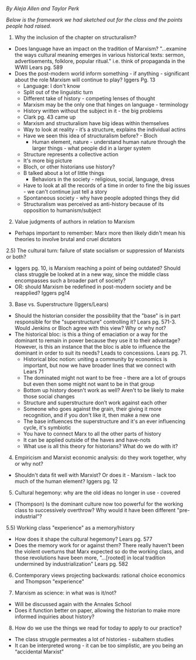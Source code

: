 *By Aleja Allen and Taylor Perk*

*Below is the framework we had sketched out for the class and the points people had raised.*

1) Why the inclusion of the chapter on structuralism?
  *	Does language have an impact on the tradition of Marxism? "…examine the ways cultural meaning emerges in various historical texts: sermon, advertisements, folklore, popular ritual." i.e. think of propaganda in the WWII Lears pg. 589
  *	Does the post-modern world inform something - if anything - significant about the role Marxism will continue to play? Iggers Pg. 13
    *	Language: I don't know
    *	Split out of the linguistic turn
    *	Different take of history - competing lenses of thought
    *	Marxism may be the only one that hinges on language - terminology
    *	History written without the subject in it - the big problems
    *	Clark pg. 43 came up
    *	Marxism and structuralism have big ideas within themselves
    *	Way to look at reality - it’s a structure, explains the individual actins 
    *	Have we seen this idea of structuralism before? - Bloch
	    * Human element, nature - understand human nature through the larger things - what people did in a larger system
    *	Structure represents a collective action
    *	It's more big picture
    *	Bloch, or other historians use history?
      *	B talked about a lot of little things
	    * Behaviors in the society - religious, social, language, dress
    *	Have to look at all the records of a time in order to fine the big issues - we can't continue just tell a story
    *	Spontaneous society - why have people adopted things they did
    *	Structuralism was perceived as anti-history because of its opposition to humanism/subject
 
2) Value judgments of authors in relation to Marxism
  *	Perhaps important to remember: Marx more then likely didn't mean his theories to involve brutal and cruel dictators
 
2.5) The cultural turn: failure of state socialism or suppression of Marxists or both?
  *	Iggers pg. 10, is Marxism reaching a point of being outdated? Should class struggle be looked at in a new way, since the   middle class encompasses such a broader part of society?
  *	OR: should Marxism be redefined in post-modern society and be reapplied? Iggers pg14
 
3) Base vs. Superstructure (Iggers/Lears)
  *	Should the historian consider the possibility that the "base" is in part responsible for the "superstructure" controlling it? Lears pg. 571-3. Would Jenkins or Bloch agree with this view? Why or why not?
  *	The historical bloc: is this a thing of emaciation or a way for the dominant to remain in power because they use it to their advantage? However, is this an instance that the bloc is able to influence the dominant in order to suit its needs? Leads to concessions. Lears pg. 71.
    *	Historical bloc notion: uniting a community by economics is important, but now we have broader lines that we connect with   Lears 71
    *	The dominated might not want to be free - there are a lot of groups but even then some might not want to be in that group
    *	Bottom up history doesn't work as well? Aren't to be likely to make those social changes
    *	Structure and superstructure don’t work against each other
    *	Someone who goes against the grain, their giving it more recognition, and if you don't like it, then make a new one
    *	The base influences the superstructure and it's an ever influencing cycle, it's symbiotic 
    *	You have to connect Marx to all the other parts of history
    *	It can be applied outside of the haves and have-nots
    *	What use is all this theory for historians? What do we do with it?
 
4) Empiricism and Marxist economic analysis: do they work together, why or why not?
  *	Shouldn't data fit well with Marxist? Or does it - Marxism - lack too much of the human element? Iggers pg. 12
 
5) Cultural hegemony: why are the old ideas no longer in use - covered
  *	(Thompson) Is the dominant culture now too powerful for the working class to successively overthrow? Why would it have been different "pre-industrial"?
 
5.5) Working class "experience" as a memory/history
  *	How does it shape the cultural hegemony? Lears pg. 577
  *	Does the memory work for or against them? There really haven't been the violent overturns that Marx expected so do the working class, and those revolutions have been more, "…[rooted] in local tradition undermined by industrialization" Lears pg. 582
 
6) Contemporary views projecting backwards: rational choice economics and Thompson "experience"
 
7) Marxism as science: in what was is it/not?
  *	Will be discussed again with the Annales School
  *	Does it function better on paper, allowing the historian to make more informed inquiries about history?
 
8) How do we use the things we read for today to apply to our practice?
  *	The class struggle permeates a lot of histories - subaltern studies
  *	It can be interpreted wrong - it can be too simplistic, are you being an “accidental Marxist”
